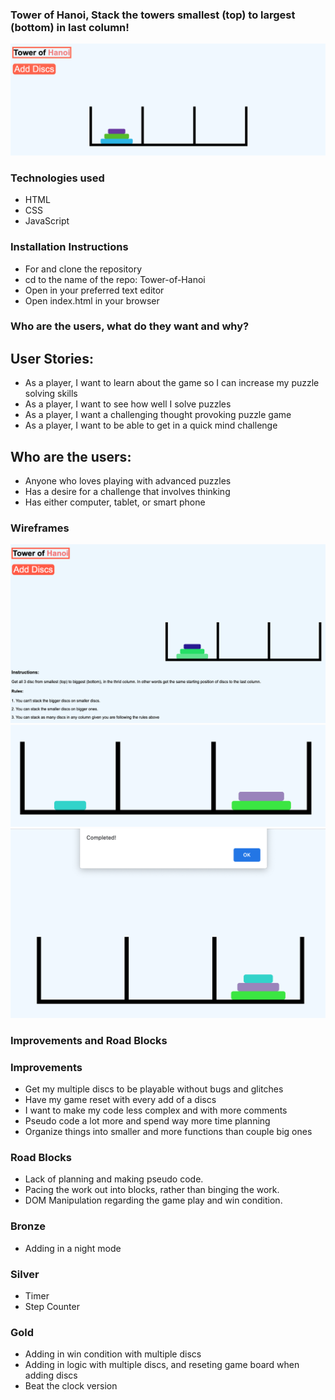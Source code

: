 ### Tower of Hanoi, Stack the towers smallest (top) to largest (bottom) in last column!

![Tower of Hanoi](./Tower6.png)

### Technologies used

- HTML
- CSS
- JavaScript

### Installation Instructions

- For and clone the repository
- cd to the name of the repo: Tower-of-Hanoi
- Open in your preferred text editor
- Open index.html in your browser

### Who are the users, what do they want and why?

## User Stories:

- As a player, I want to learn about the game so I can increase my puzzle solving skills
- As a player, I want to see how well I solve puzzles
- As a player, I want a challenging thought provoking puzzle game
- As a player, I want to be able to get in a quick mind challenge

## Who are the users:

- Anyone who loves playing with advanced puzzles
- Has a desire for a challenge that involves thinking
- Has either computer, tablet, or smart phone

### Wireframes

![Tower of Hanoi: Game in progress](./TowerPower.png)
![Tower of Hanoi: Game in progress](./Tower3.png)
![Tower of Hanoi: Game in progress](./Tower2.png)

### Improvements and Road Blocks

### Improvements

- Get my multiple discs to be playable without bugs and glitches
- Have my game reset with every add of a discs
- I want to make my code less complex and with more comments
- Pseudo code a lot more and spend way more time planning
- Organize things into smaller and more functions than couple big ones

### Road Blocks

- Lack of planning and making pseudo code.
- Pacing the work out into blocks, rather than binging the work.
- DOM Manipulation regarding the game play and win condition.

### Bronze

- Adding in a night mode
### Silver

- Timer 
- Step Counter 
### Gold

- Adding in win condition with multiple discs
- Adding in logic with multiple discs, and reseting game board when adding discs 
- Beat the clock version
